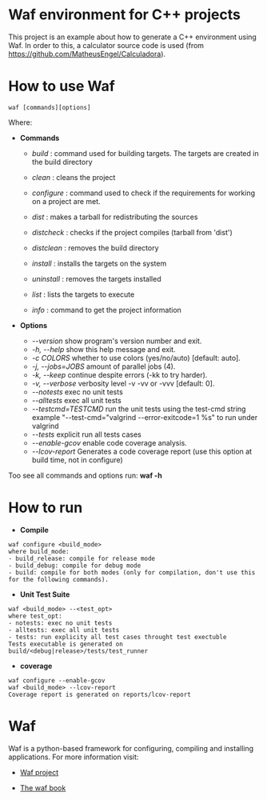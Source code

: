 # Waf environment for C++ projects

This project is an example about how to generate a C++ environment using Waf. In order to this, a calculator source code is used (from https://github.com/MatheusEngel/Calculadora).

# How to use Waf
```
waf [commands][options]
```
Where:

 * **Commands**
    * *build*                : command used for building targets. The targets are created in the build directory
    * *clean*              : cleans the project
    * *configure*       : command used to check if the requirements for working on a project are met.
    * *dist*                   : makes a tarball for redistributing the sources
    * *distcheck*       : checks if the project compiles (tarball from 'dist')
    * *distclean*        : removes the build directory

    * *install*              : installs the targets on the system
    * *uninstall*         : removes the targets installed
    * *list*                     : lists the targets to execute
    * *info*  : command to get the project information

 * **Options**
    * *--version*              show program's version number and exit.
    * *-h, --help*             show this help message and exit.
    * *-c COLORS*          whether to use colors (yes/no/auto) [default: auto].
    * *-j, --jobs=JOBS*  amount of parallel jobs (4).
    * *-k, --keep*             continue despite errors (-kk to try harder).
    * *-v, --verbose*       verbosity level -v -vv or -vvv [default: 0].
    * *--notests*             exec no unit tests
    * *--alltests*            exec all unit tests
    * *--testcmd=TESTCMD*     run the unit tests using the test-cmd string example "--test-cmd="valgrind --error-exitcode=1 %s" to run under valgrind
    * *--tests*         explicit run all tests cases
    * *--enable-gcov*       enable code coverage analysis.
    * *--lcov-report*         Generates a code coverage report (use this option at build time, not in configure)

Too see all commands and options run:  **waf -h**

# How to run

 * **Compile**
```
waf configure <build_mode>
where build_mode:
- build_release: compile for release mode
- build_debug: compile for debug mode
- build: compile for both modes (only for compilation, don't use this for the following commands).
```

 * **Unit Test Suite**
```
waf <build_mode> --<test_opt>
where test_opt:
- notests: exec no unit tests
- alltests: exec all unit tests
- tests: run explicity all test cases throught test exectuble
Tests executable is generated on build/<debug|release>/tests/test_runner
```

 * **coverage**
```
waf configure --enable-gcov
waf <build_mode> --lcov-report
Coverage report is generated on reports/lcov-report
```


# Waf
Waf is a python-based framework for configuring, compiling and installing applications. For more information visit:

* [Waf project](https://github.com/waf-project/waf)

* [The waf book](https://waf.io/book/)